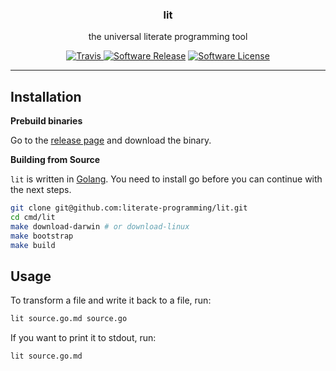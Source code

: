 <p align="center">
  <h3 align="center">lit</h3>
  <p align="center">the universal literate programming tool</p>
  <p align="center">
    <a href="https://travis-ci.org/literate-programming/lit"><img alt="Travis" src="https://img.shields.io/travis/literate-programming/lit/master.svg?style=flat-square"> </a>
    <a href="https://github.com/literate-programming/lit/releases"><img alt="Software Release" src="https://img.shields.io/github/v/release/literate-programming/lit.svg?include_prereleases&style=flat-square&color=blue"></a>
    <a href="/LICENSE"><img alt="Software License" src="https://img.shields.io/badge/license-MIT-blue.svg?style=flat-square"></a>
  </p>
</p>

---

## Installation

**Prebuild binaries**

Go to the [release page](https://github.com/literate-programming/lit/releases/tag/v0.3.0) and download the binary.

**Building from Source**

`lit` is written in [Golang](https://golang.org). You need to install go before you can continue with the next steps.

```sh
git clone git@github.com:literate-programming/lit.git
cd cmd/lit
make download-darwin # or download-linux
make bootstrap
make build
```

## Usage

To transform a file and write it back to a file, run:

```sh
lit source.go.md source.go
```

If you want to print it to stdout, run:

```sh
lit source.go.md
```

